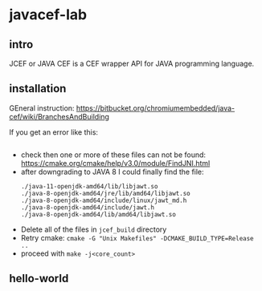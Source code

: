 # javacef-lab

## intro
JCEF or JAVA CEF is a CEF wrapper API for JAVA programming language.

## installation

GEneral instruction: https://bitbucket.org/chromiumembedded/java-cef/wiki/BranchesAndBuilding

If you get an error like this:
```Could NOT find JNI (missing: JAVA_INCLUDE_PATH JAVA_INCLUDE_PATH2 JAVA_AWT_INCLUDE_PATH) (Required is at least version "1.7")
```
- check then one or more of these files can not be found: https://cmake.org/cmake/help/v3.0/module/FindJNI.html
- after downgrading to JAVA 8 I could finally find the file:
   ```mindaugas@mindaugas-VirtualBox:/usr/lib/jvm$ find . -name "*jawt*"
   ./java-11-openjdk-amd64/lib/libjawt.so
   ./java-8-openjdk-amd64/jre/lib/amd64/libjawt.so
   ./java-8-openjdk-amd64/include/linux/jawt_md.h
   ./java-8-openjdk-amd64/include/jawt.h
   ./java-8-openjdk-amd64/lib/amd64/libjawt.so
   ```
- Delete all of the files in `jcef_build` directory
- Retry cmake: `cmake -G "Unix Makefiles" -DCMAKE_BUILD_TYPE=Release ..`
- proceed with `make -j<core_count>`

## hello-world
